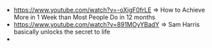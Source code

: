 - https://www.youtube.com/watch?v=-oXigF0frLE => How to Achieve More in 1 Week than Most People Do in 12 months
- https://www.youtube.com/watch?v=891MOyYBadY => Sam Harris basically unlocks the secret to life
- 